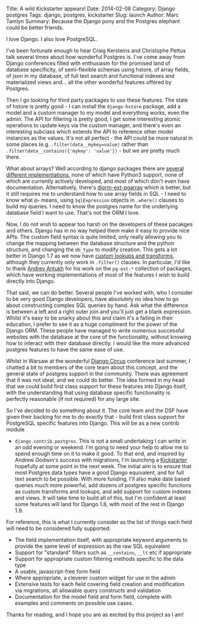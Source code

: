 Title: A wild Kickstarter appears!
Date: 2014-02-08
Category: Django postgres
Tags: django, postgres, kickstarter
Slug: launch
Author: Marc Tamlyn
Summary: Because the Django pony and the Postgres elephant could be better friends.

I love Django. I also love PostgreSQL.

I've been fortunate enough to hear Craig Kersteins and Christophe Pettus talk
several times about how wonderful Postgres is. I've come away from Django
conferences filled with enthusiasm for the promised land of database
specificity, of semi-flexible schemas using hstore, of array fields, of json in
my database, of full text search and functional indexes and materialized views
and… all the other wonderful features offered by Postgres.

Then I go looking for third party packages to use these features. The state of
hstore is pretty good - I can install the `django-hstore` package, add a model
and a custom manager to my model and everything works, even the admin. The API
for filtering is pretty good, I get some interesting atomic operations to
update keys via the custom manager, and there's even an interesting subclass
which extends the API to reference other model instances as the values. It's
not all perfect - the API could be more natural in some places (e.g.
`.filter(data__mykey=value)` rather than `.filter(data__contains({'mykey':
'value'})` - but we are pretty much there.

What about arrays? Well according to django packages there are [several
different implementations](https://www.djangopackages.com/grids/g/arrayfield/),
none of which have Python3 support, none of which are currently actively
developed, and most of which don't even have documentation. Alternatively,
there's [djorm-ext-pgarray](https://github.com/niwibe/djorm-ext-pgarray) which
is better, but it still requires me to understand how to use array fields in
SQL - I need to know what `@>` means, using `SqlExpression` objects in
`.where()` clauses to build my queries. I need to know the postgres name for
the underlying database field I want to use. That's not the ORM I love.

Now, I do not wish to appear too harsh on the developers of these pacakges and
others. Django has in no way helped them make it easy to provide nice APIs. The
custom field syntax is quite limited, only really allowing you to change the
mapping between the database structure and the python structure, and changing
the `db_type` to modify creation. This gets a lot better in Django 1.7 as we
now have [custom lookups and
transforms](https://docs.djangoproject.com/en/dev/ref/models/custom-lookups/),
although they currently only work in `.filter()` clauses. In particular, I'd
like to thank [Andrey Antukh](https://github.com/niwibe) for his work on the
`pg-ext-*` collection of packages, which have working implementations of most
of the features I wish to build directly into Django.

That said, we can do better. Several people I've worked with, who I consider to
be very good Django developers, have absolutely no idea how to go about
constructing complex SQL queries by hand. Ask what the difference is between
a left and a right outer join and you'll just get a blank expression. Whilst
it's easy to be snarky about this and claim it's a failing in their education,
I prefer to see it as a huge compliment for the power of the Django ORM. These
people have managed to write numerous successful websites with the database at
the core of the functionality, without knowing how to interact with their
database directly. I would like the more advanced postgres features to have the
same ease of use.

Whilst in Warsaw at the wonderful [Django Circus](http://2013.djangocon.eu/)
conference last summer, I chatted a bit to members of the core team about this
concept, and the general state of postgres support in the community. There was
agreement that it was not ideal, and we could do better. The idea formed in my
head that we could build first class support for these features into Django
itself, with the understanding that using database specific functionality is
perfectly reasonable (if not required) for any large site.

So I've decided to do something about it. The core team and the DSF have given
their backing for me to do exactly that - build first class support for
PostgreSQL specific features into Django. This will be as a new contrib module
- `django.contrib.postgres`. This is not a small undertaking I can write in an
odd evening or weekend. I'm going to need your help to allow me to spend enough
time on it to make it good. To that end, and inspired by Andrew Godwin's
success with migrations, I'm launching a [Kickstarter]() hopefully at some
point in the next week. The initial aim is to ensure that most Postgres data
types have a good Django equivalent, and for full text search to be possible.
With more funding, I'll also make date based queries much more powerful, add
dozens of postgres specific functions as custom transforms and lookups, and add
support for custom indexes and views. It will take time to build all of this,
but I'm confident at least some features will land for Django 1.8, with most of
the rest in Django 1.9.

For reference, this is what I currently consider as the list of things each
field will need to be considered fully supported:

- The field implementation itself, with appropriate keyword arguments to
  provide the same level of expression as the raw SQL equivalent
- Support for "standard" filters such as `__contains`, `__lt` etc if
  appropriate
- Support for appropriate custom filtering methods specific to the data type
- A usable, javascript-free form field
- Where appropriate, a cleverer custom widget for use in the admin
- Extensive tests for each field covering field creation and modification via
  migrations, all allowable query constructs and validation
- Documentation for the model field and form field, complete with examples and
  comments on possible use cases.

Thanks for reading, and I hope you are as excited by this project as I am!
